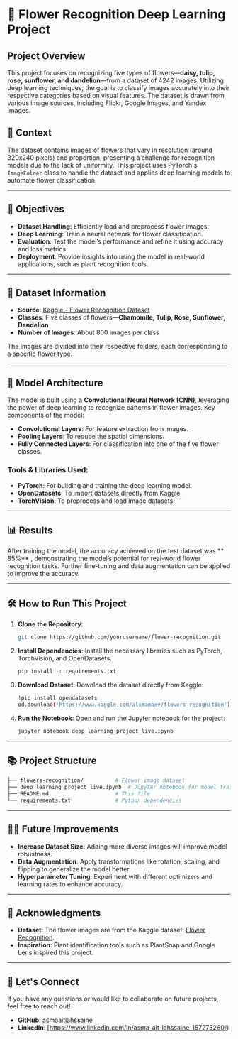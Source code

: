 # 🌸 Flower Recognition Deep Learning Project

## Project Overview
This project focuses on recognizing five types of flowers—**daisy, tulip, rose, sunflower, and dandelion**—from a dataset of 4242 images. Utilizing deep learning techniques, the goal is to classify images accurately into their respective categories based on visual features. The dataset is drawn from various image sources, including Flickr, Google Images, and Yandex Images.


## 🌱 Context
The dataset contains images of flowers that vary in resolution (around 320x240 pixels) and proportion, presenting a challenge for recognition models due to the lack of uniformity. This project uses PyTorch's `ImageFolder` class to handle the dataset and applies deep learning models to automate flower classification.

---

## 🎯 Objectives
- **Dataset Handling**: Efficiently load and preprocess flower images.
- **Deep Learning**: Train a neural network for flower classification.
- **Evaluation**: Test the model’s performance and refine it using accuracy and loss metrics.
- **Deployment**: Provide insights into using the model in real-world applications, such as plant recognition tools.

---

## 📁 Dataset Information
- **Source**: [Kaggle - Flower Recognition Dataset](https://www.kaggle.com/alxmamaev/flowers-recognition)
- **Classes**: Five classes of flowers—**Chamomile, Tulip, Rose, Sunflower, Dandelion**
- **Number of Images**: About 800 images per class

The images are divided into their respective folders, each corresponding to a specific flower type.

---

## 🚀 Model Architecture
The model is built using a **Convolutional Neural Network (CNN)**, leveraging the power of deep learning to recognize patterns in flower images. Key components of the model:
- **Convolutional Layers**: For feature extraction from images.
- **Pooling Layers**: To reduce the spatial dimensions.
- **Fully Connected Layers**: For classification into one of the five flower classes.

### Tools & Libraries Used:
- **PyTorch**: For building and training the deep learning model.
- **OpenDatasets**: To import datasets directly from Kaggle.
- **TorchVision**: To preprocess and load image datasets.

---

## 📊 Results
After training the model, the accuracy achieved on the test dataset was **   85%** , demonstrating the model’s potential for real-world flower recognition tasks. Further fine-tuning and data augmentation can be applied to improve the accuracy.

---

## 🛠 How to Run This Project
1. **Clone the Repository**:
   ```bash
   git clone https://github.com/yourusername/flower-recognition.git
   ```
2. **Install Dependencies**:
   Install the necessary libraries such as PyTorch, TorchVision, and OpenDatasets:
   ```bash
   pip install -r requirements.txt
   ```

3. **Download Dataset**:
   Download the dataset directly from Kaggle:
   ```bash
   !pip install opendatasets
   od.download('https://www.kaggle.com/alxmamaev/flowers-recognition')
   ```

4. **Run the Notebook**:
   Open and run the Jupyter notebook for the project:
   ```bash
   jupyter notebook deep_learning_project_live.ipynb
   ```

---

## 📚 Project Structure
```bash
├── flowers-recognition/          # Flower image dataset
├── deep_learning_project_live.ipynb  # Jupyter notebook for model training
├── README.md                     # This file
└── requirements.txt              # Python dependencies
```

---

## 👩‍💻 Future Improvements
- **Increase Dataset Size**: Adding more diverse images will improve model robustness.
- **Data Augmentation**: Apply transformations like rotation, scaling, and flipping to generalize the model better.
- **Hyperparameter Tuning**: Experiment with different optimizers and learning rates to enhance accuracy.

---

## 🏅 Acknowledgments
- **Dataset**: The flower images are from the Kaggle dataset: [Flower Recognition](https://www.kaggle.com/alxmamaev/flowers-recognition).
- **Inspiration**: Plant identification tools such as PlantSnap and Google Lens inspired this project.

---

## 🙌 Let's Connect
If you have any questions or would like to collaborate on future projects, feel free to reach out!

- **GitHub**: [asmaaitlahssaine](https://github.com/asmaaitlahssaine)
- **LinkedIn**: [https://www.linkedin.com/in/asma-ait-lahssaine-157273260/)

